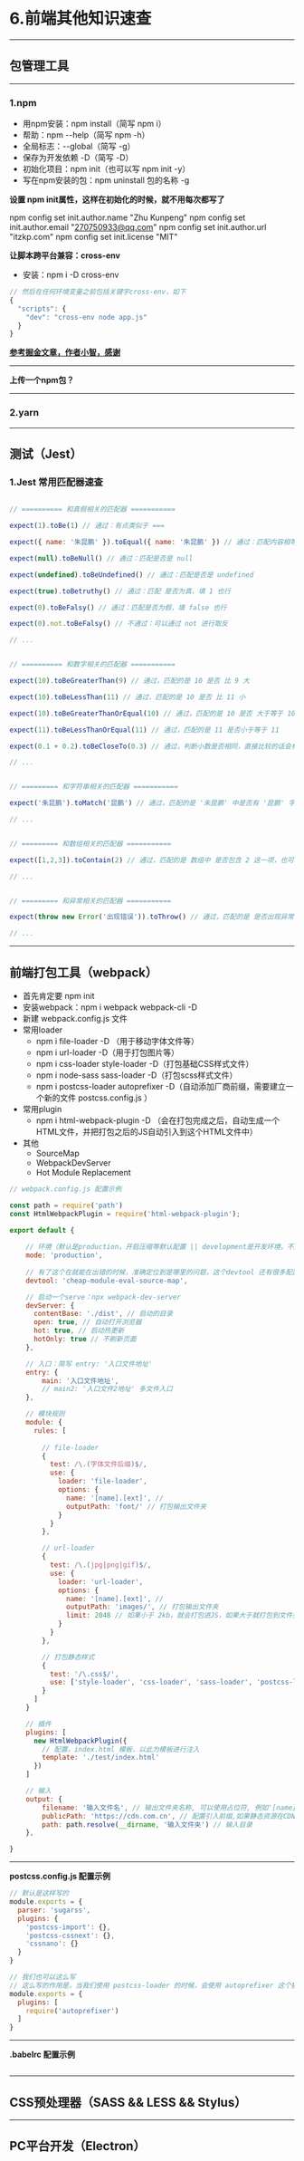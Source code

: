 # 6.前端其他知识速查

---

## 包管理工具

---

### 1.npm

- 用npm安装：npm install（简写 npm i）
- 帮助：npm --help（简写 npm -h）
- 全局标志：--global（简写 -g）
- 保存为开发依赖 -D（简写 -D）
- 初始化项目：npm init（也可以写 npm init -y）
- 写在npm安装的包：npm uninstall 包的名称 -g

**设置 npm init属性，这样在初始化的时候，就不用每次都写了**

npm config set init.author.name "Zhu Kunpeng"
npm config set init.author.email "270750933@qq.com"
npm config set init.author.url "itzkp.com"
npm config set init.license "MIT"

**让脚本跨平台兼容：cross-env**

- 安装：npm i -D cross-env

```js
// 然后在任何环境变量之前包括关键字cross-env，如下
{
  "scripts": {
    "dev": "cross-env node app.js"
  }
}
```

**[参考掘金文章，作者小智，感谢](https://juejin.im/post/5d1d40ea6fb9a07eb94fa7df#comment)**

---

**上传一个npm包？**

---

### 2.yarn

---

## 测试（Jest）

### 1.Jest 常用匹配器速查

```js

// ========== 和真假相关的匹配器 ===========

expect(1).toBe(1) // 通过：有点类似于 === 

expect({ name: '朱昆鹏' }).toEqual({ name: '朱昆鹏' }) // 通过：匹配内容相等

expect(null).toBeNull() // 通过：匹配是否是 null

expect(undefined).toBeUndefined() // 通过：匹配是否是 undefined

expect(true).toBetruthy() // 通过：匹配 是否为真，填 1 也行

expect(0).toBeFalsy() // 通过：匹配是否为假，填 false 也行

expect(0).not.toBeFalsy() // 不通过：可以通过 not 进行取反

// ...


// ========== 和数字相关的匹配器 ===========

expect(10).toBeGreaterThan(9) // 通过，匹配的是 10 是否 比 9 大

expect(10).toBeLessThan(11) // 通过，匹配的是 10 是否 比 11 小

expect(10).toBeGreaterThanOrEqual(10) // 通过，匹配的是 10 是否 大于等于 10

expect(11).toBeLessThanOrEqual(11) // 通过，匹配的是 11 是否小于等于 11

expect(0.1 + 0.2).toBeCloseTo(0.3) // 通过，判断小数是否相同，直接比较的话会有精度缺失的问题，比较不了

// ...


// ========= 和字符串相关的匹配器 ===========

expect('朱昆鹏').toMatch('昆鹏') // 通过，匹配的是 '朱昆鹏' 中是否有 '昆鹏' 字符 | 还可以写正则表达式

// ...


// ========= 和数组相关的匹配器 ===========

expect([1,2,3]).toContain(2) // 通过，匹配的是 数组中 是否包含 2 这一项，也可以判断 Set, Map 这种类型的

// ...


// ========= 和异常相关的匹配器 ===========

expect(throw new Error('出现错误')).toThrow() // 通过，匹配的是 是否出现异常

// ...


```

---

## 前端打包工具（webpack）

- 首先肯定要 npm init
- 安装webpack：npm i webpack webpack-cli -D
- 新建 webpack.config.js 文件
- 常用loader
  - npm i file-loader -D （用于移动字体文件等）
  - npm i url-loader -D（用于打包图片等）
  - npm i css-loader style-loader -D（打包基础CSS样式文件）
  - npm i node-sass sass-loader -D（打包scss样式文件）
  - npm i postcss-loader autoprefixer -D（自动添加厂商前缀，需要建立一个新的文件 postcss.config.js ）
- 常用plugin
  - npm i html-webpack-plugin -D （会在打包完成之后，自动生成一个HTML文件，并把打包之后的JS自动引入到这个HTML文件中）
- 其他
  - SourceMap
  - WebpackDevServer
  - Hot Module Replacement

```js
// webpack.config.js 配置示例

const path = require('path')
const HtmlWebpackPlugin = require('html-webpack-plugin');

export default {
      
    // 环境（默认是production，开启压缩等默认配置 || development是开发环境，不压缩...）
    mode: 'production',
    
    // 有了这个在就能在出错的时候，准确定位到是哪里的问题，这个devtool 还有很多配置，具体查阅文档
    devtool: 'cheap-module-eval-source-map',

    // 启动一个serve：npx webpack-dev-server
    devServer: {
      contentBase: './dist', // 启动的目录
      open: true, // 自动打开浏览器
      hot: true, // 启动热更新
      hotOnly: true // 不刷新页面
    }, 

    // 入口：简写 entry: '入口文件地址'
    entry: {
        main: '入口文件地址',
        // main2: '入口文件2地址' 多文件入口
    },

    // 模块规则
    module: {
      rules: [
        
        // file-loader
        {
          test: /\.(字体文件后缀)$/,
          use: {
            loader: 'file-loader',
            options: {
              name: '[name].[ext]', // 
              outputPath: 'font/' // 打包输出文件夹
            }
          }
        },

        // url-loader
        {
          test: /\.(jpg|png|gif)$/,
          use: {
            loader: 'url-loader',
            options: {
              name: '[name].[ext]', // 
              outputPath: 'images/', // 打包输出文件夹
              limit: 2048 // 如果小于 2kb，就会打包进JS，如果大于就打包到文件夹中
            }
          }
        },

        // 打包静态样式
        {
          test: '/\.css$/',
          use: ['style-loader', 'css-loader', 'sass-loader', 'postcss-loader']
        }
      ]
    }

    // 插件
    plugins: [
      new HtmlWebpackPlugin({
        // 配置，index.html 模板，以此为模板进行注入
        template: './test/index.html'
      })
    ]

    // 输入
    output: {
        filename: '输入文件名', // 输出文件夹名称, 可以使用占位符, 例如'[name]_[hash].[ext]'
        publicPath: 'https://cdn.com.cn', // 配置引入前缀,如果静态资源在CDN上这个很有用
        path: path.resolve(__dirname, '输入文件夹') // 输入目录
    },

}
```

---

**postcss.config.js 配置示例**

```js
// 默认是这样写的
module.exports = {
  parser: 'sugarss',
  plugins: {
    'postcss-import': {},
    'postcss-cssnext': {},
    'cssnano': {}
  }
}

// 我们也可以这么写
// 这么写的作用是，当我们使用 postcss-loader 的时候，会使用 autoprefixer 这个插件
module.exports = {
  plugins: [
    require('autoprefixer')
  ]
}
```

---

**.babelrc 配置示例**

```js

```

---

## CSS预处理器（SASS && LESS && Stylus）

---

## PC平台开发（Electron）

